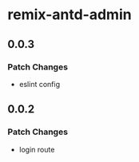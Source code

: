 # remix-antd-admin

## 0.0.3

### Patch Changes

- eslint config

## 0.0.2

### Patch Changes

- login route
